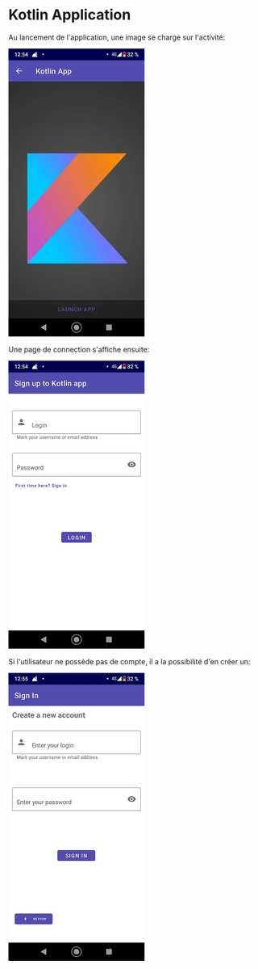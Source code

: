 # Kotlin Application

Au lancement de l'application, une image se charge sur l'activité:

![Page de lancement](https://github.com/Tom-snh/MyFirstAppKotlin/blob/master/app/src/main/res/drawable/KotlinLancement.png)

Une page de connection s'affiche ensuite:

![Page de connection](https://github.com/Tom-snh/MyFirstAppKotlin/blob/master/app/src/main/res/drawable/Connection.png)

Si l'utilisateur ne possède pas de compte, il a la possibilité d'en créer un:

![Page d'inscription](https://github.com/Tom-snh/MyFirstAppKotlin/blob/master/app/src/main/res/drawable/Inscription.png)
